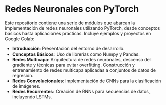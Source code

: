 # Redes Neuronales con PyTorch

Este repositorio contiene una serie de módulos que abarcan la implementación de redes neuronales utilizando PyTorch, desde conceptos básicos hasta aplicaciones prácticas. Incluye ejemplos y proyectos en Google Colab:

- **Introducción**: Presentación del entorno de desarrollo.
- **Conceptos Básicos**: Uso de librerías como Numpy y Pandas.
- **Redes Multicapa**:  Arquitectura de redes neuronales, descenso del gradiente y técnicas para evitar overfitting. Construcción y entrenamiento de redes multicapa aplicadas a conjuntos de datos de regresión.
- **Redes Convolucionales**: Implementación de CNNs para la clasificación de imágenes.
- **Redes Recurrentes**: Creación de RNNs para secuencias de datos, incluyendo LSTMs.

